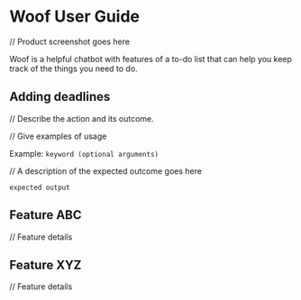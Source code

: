 # Woof User Guide

// Product screenshot goes here

Woof is a helpful chatbot with features of a to-do list that can help you keep track of the things you need to do.

## Adding deadlines

// Describe the action and its outcome.

// Give examples of usage

Example: `keyword (optional arguments)`

// A description of the expected outcome goes here

```
expected output
```

## Feature ABC

// Feature details


## Feature XYZ

// Feature details